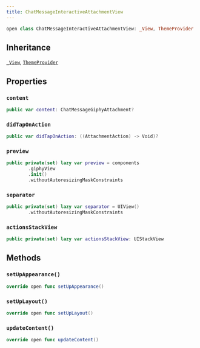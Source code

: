 ```yaml
---
title: ChatMessageInteractiveAttachmentView
---
```


``` swift
open class ChatMessageInteractiveAttachmentView: _View, ThemeProvider 
```

## Inheritance

[`_View`](../../../common-views/_view), [`ThemeProvider`](../../../utils/theme-provider)

## Properties

### `content`

``` swift
public var content: ChatMessageGiphyAttachment? 
```

### `didTapOnAction`

``` swift
public var didTapOnAction: ((AttachmentAction) -> Void)?
```

### `preview`

``` swift
public private(set) lazy var preview = components
        .giphyView
        .init()
        .withoutAutoresizingMaskConstraints
```

### `separator`

``` swift
public private(set) lazy var separator = UIView()
        .withoutAutoresizingMaskConstraints
```

### `actionsStackView`

``` swift
public private(set) lazy var actionsStackView: UIStackView 
```

## Methods

### `setUpAppearance()`

``` swift
override open func setUpAppearance() 
```

### `setUpLayout()`

``` swift
override open func setUpLayout() 
```

### `updateContent()`

``` swift
override open func updateContent() 
```
